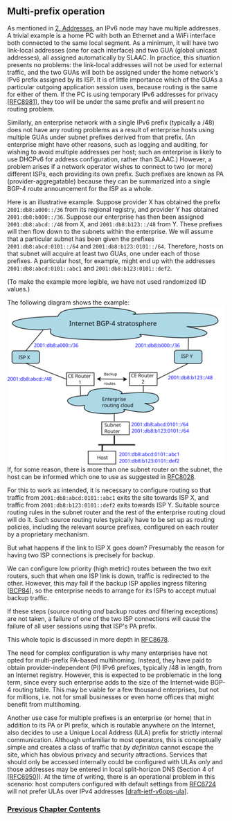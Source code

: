 ## Multi-prefix operation

As mentioned in [2. Addresses](../2.%20IPv6%20Basic%20Technology/Addresses.md), an IPv6 node may have multiple addresses. A trivial example is a home PC with both an Ethernet and a WiFi interface both connected to the same local segment. As a minimum, it will have two link-local addresses (one for each interface) and two GUA (global unicast addresses), all assigned automatically by SLAAC. In practice, this situation presents no problems: the link-local addresses will not be used for external traffic, and the two GUAs will both be assigned under the home network's IPv6 prefix assigned by its ISP. It is of little importance which of the GUAs a particular outgoing application session uses, because routing is the same for either of them. If the PC is using temporary IPv6 addresses for privacy \[[RFC8981](https://www.rfc-editor.org/info/rfc8981)], they too will be under the same prefix and will present no routing problem.

Similarly, an enterprise network with a single IPv6 prefix (typically a /48) does not have any routing problems as a result of enterprise hosts using multiple GUAs under subnet prefixes derived from that prefix. (An enterprise might have other reasons, such as logging and auditing, for wishing to avoid multiple addresses per host; such an enterprise is likely to use DHCPv6 for address configuration, rather than SLAAC.) However, a problem arises if a network operator wishes to connect to two (or more) different ISPs, each providing its own prefix. Such prefixes are known as PA (provider-aggregatable) because they can be summarized into a single BGP-4 route announcement for the ISP as a whole.

Here is an illustrative example. Suppose provider X has obtained the prefix ```2001:db8:a000::/36``` from its regional registry, and provider Y has obtained ```2001:db8:b000::/36```. Suppose our enterprise has then been assigned ```2001:db8:abcd::/48``` from X, and ```2001:db8:b123::/48``` from Y. These prefixes will then flow down to the subnets within the enterprise. We will assume that a particular subnet has been given the prefixes ```2001:db8:abcd:0101::/64``` and ```2001:db8:b123:0101::/64```. Therefore, hosts on that subnet will acquire at least two GUAs, one under each of those prefixes. A particular host, for example, might end up with the addresses ```2001:db8:abcd:0101::abc1``` and ```2001:db8:b123:0101::def2```.

(To make the example more legible, we have not used randomized IID values.)

The following diagram shows the example:
<img src="./multiPrefix.svg" alt="Routers and routing clouds as described above">
If, for some reason, there is more than one subnet router on the subnet, the host can be informed which one to use as suggested in [RFC8028](https://www.rfc-editor.org/info/rfc8028).

For this to work as intended, it is necessary to configure routing so that traffic from ```2001:db8:abcd:0101::abc1``` exits the site towards ISP X, and traffic from ```2001:db8:b123:0101::def2``` exits towards ISP Y. Suitable source routing rules in the subnet router and the rest of the enterprise routing cloud will do it. Such source routing rules typically have to be set up as routing policies, including the relevant source prefixes, configured on each router by a proprietary mechanism.

But what happens if the link to ISP X goes down? Presumably the reason for having two ISP connections is precisely for backup.

We can configure low priority (high metric) routes between the two exit routers, such that when one ISP link is down, traffic is redirected to the other. However, this may fail if the backup ISP applies ingress filtering \[[BCP84](https://www.rfc-editor.org/info/bcp84)], so the enterprise needs to arrange for its ISPs to accept mutual backup traffic.

If these steps (source routing *and* backup routes *and* filtering exceptions) are not taken, a failure of one of the two ISP connections will cause the failure of all user sessions using that ISP's PA prefix.

This whole topic is discussed in more depth in [RFC8678](https://www.rfc-editor.org/info/rfc8678).

The need for complex configuration is why many enterprises have not opted for multi-prefix PA-based multihoming. Instead, they have paid to obtain provider-independent (PI) IPv6 prefixes, typically /48 in length, from an Internet registry. However, this is expected to be problematic in the long term, since every such enterprise adds to the size of the Internet-wide BGP-4 routing table. This may be viable for a few thousand enterprises, but not for millions, i.e. not for small businesses or even home offices that might benefit from multihoming.

Another use case for multiple prefixes is an enterprise (or home) that in addition to its PA or PI prefix, which is routable anywhere on the Internet, also decides to use a Unique Local Address (ULA) prefix for strictly internal communication. Although unfamiliar to most operators, this is conceptually simple and creates a class of traffic that *by definition* cannot escape the site, which has obvious privacy and security attractions. Services that should only be accessed internally could be configured with ULAs *only* and those addresses may be entered in local split-horizon DNS (Section 4 of \[[RFC6950](https://www.rfc-editor.org/info/rfc6950)]). At the time of writing, there is an operational problem in this scenario: host computers configured with default settings from [RFC6724](https://www.rfc-editor.org/info/rfc6724) will not prefer ULAs over IPv4 addresses \[[draft-ietf-v6ops-ula](https://datatracker.ietf.org/doc/draft-ietf-v6ops-ula/)].

<!-- Link lines generated automatically; do not delete -->
### [<ins>Previous</ins>](Security%20operation.md) [<ins>Chapter Contents</ins>](6.%20Management%20and%20Operations.md)
